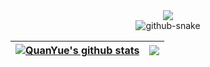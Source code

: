 <div align="center">
  <!-- dynamic typing effect 动态打字效果 -->
  <div>
    <a href="https://github.com/yuequanfighting">
      <img src="https://readme-typing-svg.demolab.com?font=Fira+Code&pause=1000&width=435&lines=Hello,I'm Quan Yue." />
    </a>
  </div>
    <!-- Snake Code Contribution Map 贪吃蛇代码贡献图 -->
  <picture>
    <source media="(prefers-color-scheme: dark)" srcset="https://cdn.jsdelivr.net/gh/sun0225SUN/sun0225SUN/profile-snake-contrib/github-contribution-grid-snake-dark.svg" />
    <source media="(prefers-color-scheme: light)" srcset="https://cdn.jsdelivr.net/gh/sun0225SUN/sun0225SUN/profile-snake-contrib/github-contribution-grid-snake.svg" />
    <img alt="github-snake" src="https://cdn.jsdelivr.net/gh/sun0225SUN/sun0225SUN/profile-snake-contrib/github-contribution-grid-snake-dark.svg" />
  </picture>

</div>

  
</div>


| <a href="https://github.com/yuequanfighting"><img align="center" src="https://github-readme-stats.vercel.app/api?username=yuequanfighting&show_icons=true&include_all_commits=true&theme=buefy&hide_border=true" alt="QuanYue's github stats" /></a> | <a href="https://github.com/yuequanfighting"><img align="center" src="https://github-readme-stats.vercel.app/api/top-langs/?username=yuequanfighting&layout=compact&theme=buefy&hide_border=true" /></a> |
| ------------- | ------------- |
